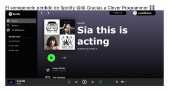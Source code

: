 
El semigemelo perdido de Spotify  😆😆
Gracias a Clever Programmer 🚀🚀
<img  src="/capturas/mainpage.PNG" alt="paginaPrincipal" />

